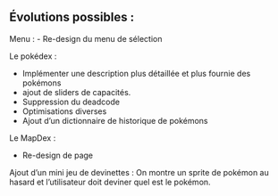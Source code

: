 ## Évolutions possibles : 

Menu : 
	- Re-design du menu de sélection

Le pokédex : 
- Implémenter une description plus détaillée et plus fournie des pokémons
- ajout de sliders de capacités.
- Suppression du deadcode
- Optimisations diverses
- Ajout d’un dictionnaire de historique de pokémons


Le MapDex : 
- Re-design de page
	

Ajout d’un mini jeu de devinettes : 
On montre un sprite de pokémon au hasard et l’utilisateur doit deviner quel est le pokémon. 
